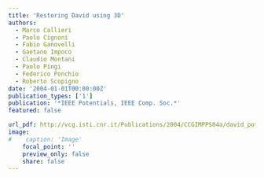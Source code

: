 ```yaml
---
title: 'Restoring David using 3D'
authors:
  - Marco Callieri
  - Paolo Cignoni
  - Fabio Ganovelli
  - Gaetano Impoco
  - Claudio Montani
  - Paolo Pingi
  - Federico Ponchio
  - Roberto Scopigno
date: '2004-01-01T00:00:00Z'
publication_types: ['1']
publication: '*IEEE Potentials, IEEE Comp. Soc.*'
featured: false

url_pdf: http://vcg.isti.cnr.it/Publications/2004/CCGIMPPS04a/david_potentials.pdf
image:
#    caption: 'Image'
    focal_point: ''
    preview_only: false
    share: false
---
```

